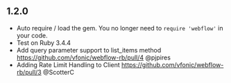 ## 1.2.0

- Auto require / load the gem. You no longer need to `require 'webflow'` in your code.
- Test on Ruby 3.4.4
- Add query parameter support to list_items method https://github.com/vfonic/webflow-rb/pull/4 @pjpires
- Adding Rate Limit Handling to Client https://github.com/vfonic/webflow-rb/pull/3 @ScotterC
